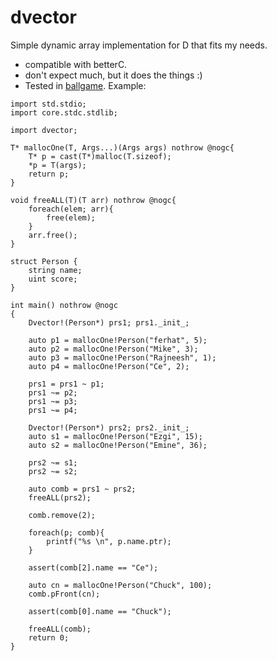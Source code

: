 # dvector
Simple dynamic array implementation for D that fits my needs.
 * compatible with betterC.
 * don't expect much, but it does the things :)
 * Tested in [ballgame](https://github.com/aferust/ballgame).
Example:
```
import std.stdio;
import core.stdc.stdlib;

import dvector;

T* mallocOne(T, Args...)(Args args) nothrow @nogc{
    T* p = cast(T*)malloc(T.sizeof);
    *p = T(args);
    return p;
} 

void freeALL(T)(T arr) nothrow @nogc{
    foreach(elem; arr){
        free(elem);
    }
    arr.free();
}

struct Person {
    string name;
    uint score;
}

int main() nothrow @nogc
{
    Dvector!(Person*) prs1; prs1._init_;
    
    auto p1 = mallocOne!Person("ferhat", 5);
    auto p2 = mallocOne!Person("Mike", 3);
    auto p3 = mallocOne!Person("Rajneesh", 1);
    auto p4 = mallocOne!Person("Ce", 2);
    
    prs1 = prs1 ~ p1;
    prs1 ~= p2;
    prs1 ~= p3;
    prs1 ~= p4;

    Dvector!(Person*) prs2; prs2._init_;
    auto s1 = mallocOne!Person("Ezgi", 15);
    auto s2 = mallocOne!Person("Emine", 36);
    
    prs2 ~= s1;
    prs2 ~= s2;
    
    auto comb = prs1 ~ prs2;
    freeALL(prs2);
    
    comb.remove(2);
    
    foreach(p; comb){
        printf("%s \n", p.name.ptr);
    }
    
    assert(comb[2].name == "Ce");
    
    auto cn = mallocOne!Person("Chuck", 100);
    comb.pFront(cn);
    
    assert(comb[0].name == "Chuck");
    
    freeALL(comb);
    return 0;
}
```